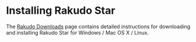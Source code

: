 # Installing Rakudo Star
The [Rakudo Downloads](https://rakudo.org/downloads) page contains detailed instructions for downloading and installing Rakudo Star for Windows / Mac OS X / Linux.
